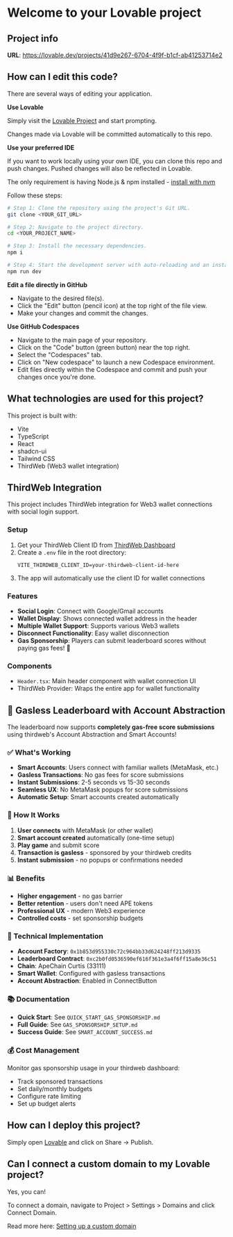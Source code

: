 # Welcome to your Lovable project

## Project info

**URL**: https://lovable.dev/projects/41d9e267-6704-4f9f-b1cf-ab41253714e2

## How can I edit this code?

There are several ways of editing your application.

**Use Lovable**

Simply visit the [Lovable Project](https://lovable.dev/projects/41d9e267-6704-4f9f-b1cf-ab41253714e2) and start prompting.

Changes made via Lovable will be committed automatically to this repo.

**Use your preferred IDE**

If you want to work locally using your own IDE, you can clone this repo and push changes. Pushed changes will also be reflected in Lovable.

The only requirement is having Node.js & npm installed - [install with nvm](https://github.com/nvm-sh/nvm#installing-and-updating)

Follow these steps:

```sh
# Step 1: Clone the repository using the project's Git URL.
git clone <YOUR_GIT_URL>

# Step 2: Navigate to the project directory.
cd <YOUR_PROJECT_NAME>

# Step 3: Install the necessary dependencies.
npm i

# Step 4: Start the development server with auto-reloading and an instant preview.
npm run dev
```

**Edit a file directly in GitHub**

- Navigate to the desired file(s).
- Click the "Edit" button (pencil icon) at the top right of the file view.
- Make your changes and commit the changes.

**Use GitHub Codespaces**

- Navigate to the main page of your repository.
- Click on the "Code" button (green button) near the top right.
- Select the "Codespaces" tab.
- Click on "New codespace" to launch a new Codespace environment.
- Edit files directly within the Codespace and commit and push your changes once you're done.

## What technologies are used for this project?

This project is built with:

- Vite
- TypeScript
- React
- shadcn-ui
- Tailwind CSS
- ThirdWeb (Web3 wallet integration)

## ThirdWeb Integration

This project includes ThirdWeb integration for Web3 wallet connections with social login support.

### Setup

1. Get your ThirdWeb Client ID from [ThirdWeb Dashboard](https://thirdweb.com/dashboard)
2. Create a `.env` file in the root directory:
   ```
   VITE_THIRDWEB_CLIENT_ID=your-thirdweb-client-id-here
   ```
3. The app will automatically use the client ID for wallet connections

### Features

- **Social Login**: Connect with Google/Gmail accounts
- **Wallet Display**: Shows connected wallet address in the header
- **Multiple Wallet Support**: Supports various Web3 wallets
- **Disconnect Functionality**: Easy wallet disconnection
- **Gas Sponsorship**: Players can submit leaderboard scores without paying gas fees! 🎉

### Components

- `Header.tsx`: Main header component with wallet connection UI
- ThirdWeb Provider: Wraps the entire app for wallet functionality

## 🎉 Gasless Leaderboard with Account Abstraction

The leaderboard now supports **completely gas-free score submissions** using thirdweb's Account Abstraction and Smart Accounts!

### ✅ What's Working

- **Smart Accounts**: Users connect with familiar wallets (MetaMask, etc.)
- **Gasless Transactions**: No gas fees for score submissions
- **Instant Submissions**: 2-5 seconds vs 15-30 seconds
- **Seamless UX**: No MetaMask popups for score submissions
- **Automatic Setup**: Smart accounts created automatically

### 🚀 How It Works

1. **User connects** with MetaMask (or other wallet)
2. **Smart account created** automatically (one-time setup)
3. **Play game** and submit score
4. **Transaction is gasless** - sponsored by your thirdweb credits
5. **Instant submission** - no popups or confirmations needed

### 📊 Benefits

- **Higher engagement** - no gas barrier
- **Better retention** - users don't need APE tokens
- **Professional UX** - modern Web3 experience
- **Controlled costs** - set sponsorship budgets

### 🔧 Technical Implementation

- **Account Factory**: `0x1b853d955330c72c964bb33d624248ff213d9335`
- **Leaderboard Contract**: `0xc2b0fd0536590ef616f361e3a4f6ff15a8e36c51`
- **Chain**: ApeChain Curtis (33111)
- **Smart Wallet**: Configured with gasless transactions
- **Account Abstraction**: Enabled in ConnectButton

### 📚 Documentation

- **Quick Start**: See `QUICK_START_GAS_SPONSORSHIP.md`
- **Full Guide**: See `GAS_SPONSORSHIP_SETUP.md`
- **Success Guide**: See `SMART_ACCOUNT_SUCCESS.md`

### 💰 Cost Management

Monitor gas sponsorship usage in your thirdweb dashboard:
- Track sponsored transactions
- Set daily/monthly budgets
- Configure rate limiting
- Set up budget alerts

## How can I deploy this project?

Simply open [Lovable](https://lovable.dev/projects/41d9e267-6704-4f9f-b1cf-ab41253714e2) and click on Share -> Publish.

## Can I connect a custom domain to my Lovable project?

Yes, you can!

To connect a domain, navigate to Project > Settings > Domains and click Connect Domain.

Read more here: [Setting up a custom domain](https://docs.lovable.dev/features/custom-domain#custom-domain)
